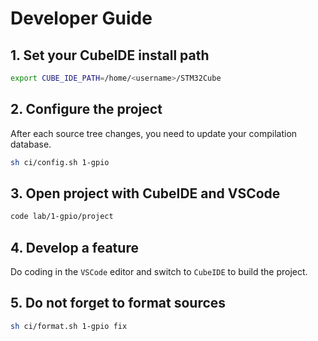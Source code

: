 # Developer Guide

## 1. Set your CubeIDE install path

```sh
export CUBE_IDE_PATH=/home/<username>/STM32Cube
```

## 2. Configure the project

After each source tree changes, you need to update your compilation database.

```sh
sh ci/config.sh 1-gpio
```

## 3. Open project with CubeIDE and VSCode

```sh
code lab/1-gpio/project
```

## 4. Develop a feature

Do coding in the `VSCode` editor and switch to `CubeIDE` to build the project.

## 5. Do not forget to format sources

```sh
sh ci/format.sh 1-gpio fix
```
